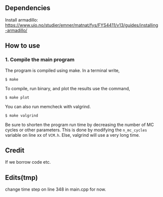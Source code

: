 
## Dependencies

Install armadillo: https://www.uio.no/studier/emner/matnat/fys/FYS4411/v13/guides/installing-armadillo/

## How to use
### 1. Compile the main program
The program is compiled using make. In a terminal write,
```
$ make
```

To compile, run binary, and plot the results use the command,
```
$ make plot
```
You can also run memcheck with valgrind.
```
$ make valgrind
```
Be sure to shorten the program run time by decreasing the number of MC cycles or other parameters. This is done by modifying the `n_mc_cycles` variable on line xx of `VCM.h`. Else, valgrind will use a very long time.

## Credit
If we borrow code etc.

## Edits(tmp)
change time step on line 348 in main.cpp for now.
